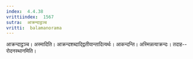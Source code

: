 ```yaml
---
index:  4.4.38
vrittiindex:  1567
sutra:  आक्रन्दाट्ठञ्च
vritti:  balamanorama 
---
```


आक्रन्दाट्ठञ्च। अस्मादिति। आक्रन्दशब्दाद्द्वितीयान्तादित्यर्थः। आकन्दन्ति। अस्मिन्नत्याक्रन्दः। तदाह--रोदनस्थानमिति। 

